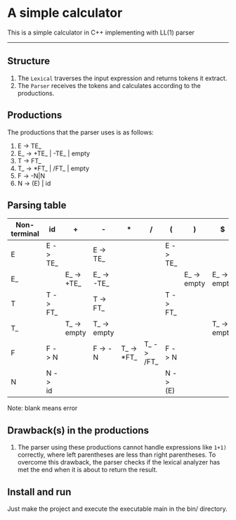 # A simple calculator

This is a simple calculator in C++ implementing with LL(1) parser

---

## Structure

1. The `Lexical` traverses the input expression and returns tokens it extract.
2. The `Parser` receives the tokens and calculates according to the productions.

## Productions

The productions that the parser uses is as follows:

1. E -> TE_
2. E_ -> +TE_ | -TE_ | empty
3. T -> FT_
4. T_ -> *FT_ | /FT_ | empty
5. F -> -N|N
6. N -> (E) | id

## Parsing table

Non-terminal | id | + | - | * | / | ( | ) | $ 
------------ | --- | --- | --- | --- | --- | --- | --- | --- 
E  | E -> TE_ |             | E -> TE_    |            |            | E -> TE_  |             |             | 
E_ |          | E_ -> +TE_  | E_ -> -TE_  |            |            |           | E_ -> empty | E_ -> empty | 
T  | T -> FT_ |             | T -> FT_    |            |            | T -> FT_  |             |             | 
T_ |          | T_ -> empty | T_ -> empty |            |            |           |             | T_ -> empty | 
F  | F -> N   |             | F -> -N     | T_ -> *FT_ | T_ -> /FT_ | F -> N    |             |             | 
N  | N -> id  |             |             |            |            | N -> (E)  |             |             | 

Note: blank means error

## Drawback(s) in the productions

1. The parser using these productions cannot handle expressions like `1+1)` correctly, where left parentheses are less than right parentheses.
   To overcome this drawback, the parser checks if the lexical analyzer has met the end when it is about to return the result.

## Install and run

Just make the project and execute the executable main in the bin/ directory.
